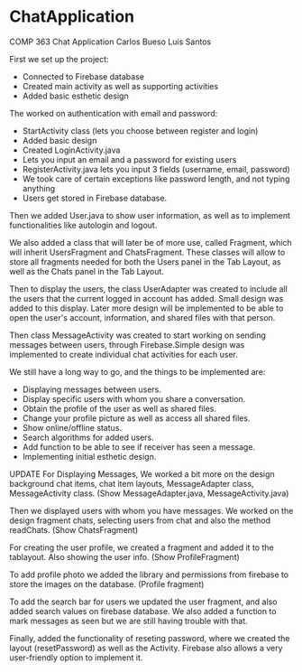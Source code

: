 # ChatApplication
COMP 363 Chat Application Carlos Bueso Luis Santos

First we set up the project:
- Connected to Firebase database
- Created main activity as well as supporting activities
- Added basic esthetic design

The worked on authentication with email and password:
- StartActivity class (lets you choose between register and login)
- Added basic design
- Created LoginActivity.java 
- Lets you input an email and a password for existing users
- RegisterActivity.java lets you input 3 fields (username, email, password)
- We took care of certain exceptions like password length, and not typing anything
- Users get stored in Firebase database.

Then we added User.java to show user information, as well as to implement
functionalities like autologin and logout. 

We also added a class that will later be of more use, called Fragment, which will
inherit UsersFragment and ChatsFragment. These classes will allow to store all
fragments needed for both the Users panel in the Tab Layout, as well as the 
Chats panel in the Tab Layout.

Then to display the users, the class UserAdapter was created to include all the
users that the current logged in account has added. Small design was added
to this display. Later more design will be implemented to be able to open the
user's account, information, and shared files with that person.

Then class MessageActivity was created to start working on sending messages
between users, through Firebase.Simple design was implemented to create
individual chat activities for each user. 

We still have a long way to go, and the things to be implemented are:
- Displaying messages between users.
- Display specific users with whom you share a conversation.
- Obtain the profile of the user as well as shared files.
- Change your profile picture as well as access all shared files.
- Show online/offline status.
- Search algorithms for added users.
- Add function to be able to see if receiver has seen a message.
- Implementing initial esthetic design.


UPDATE
For Displaying Messages, 
We worked a bit more on the design background chat items,
chat item layouts, MessageAdapter class, 
MessageActivity class. (Show MessageAdapter.java, MessageActivity.java)

Then we displayed users with whom you have messages.
We worked on the design fragment chats, selecting users
from chat and also the method readChats. (Show ChatsFragment)

For creating the user profile, we created a fragment and 
added it to the tablayout. Also showing the user info. (Show ProfileFragment) 

To add profile photo we added the library and permissions from firebase to
store the images on the database. (Profile fragment)

To add the search bar for users we updated the user fragment, and also 
added search values on firebase database. We also added a function to mark
messages as seen but we are still having trouble with that.

Finally, added the functionality of reseting password, where we created 
the layout (resetPassword) as well as the Activity. Firebase also allows 
a very user-friendly option to implement it.
